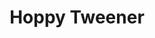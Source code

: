 ---
abv: 7.0%
alt:
availability: Keg
bitterness: 
description: Traditionally, Saisons are not incredibly bitter. This beer has late additions of citrusy northwest hops, which results in a deliciously balanced beer with a low bitterness.
gravity: 
hops: 
ibu: 40
img: southern-sour-blonde.jpg
layout: beer
malt: 
modal-id: hoppy-tweener
title: Hoppy Tweener
on-tap: nope
sourness: 
style: Saison
---